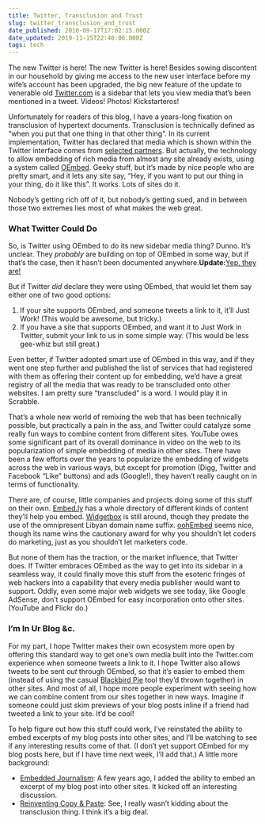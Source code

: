 ```yaml
---
title: Twitter, Transclusion and Trust
slug: twitter_transclusion_and_trust
date_published: 2010-09-17T17:02:15.000Z
date_updated: 2019-11-15T22:40:06.000Z
tags: tech
---
```


The new Twitter is here! The new Twitter is here! Besides sowing discontent in our household by giving me access to the new user interface before my wife’s account has been upgraded, the big new feature of the update to venerable old [Twitter.com](http://twitter.com/) is a sidebar that lets you view media that’s been mentioned in a tweet. Videos! Photos! Kickstarteros!

Unfortunately for readers of this blog, I have a years-long fixation on transclusion of hypertext documents. Transclusion is technically defined as “when you put that one thing in that other thing”. In its current implementation, Twitter has declared that media which is shown within the Twitter interface comes from [selected partners](http://twitter.com/newtwitter). But actually, the technology to allow embedding of rich media from almost any site already exists, using a system called [OEmbed](http://www.oembed.com/). Geeky stuff, but it’s made by nice people who are pretty smart, and it lets any site say, “Hey, if you want to put our thing in your thing, do it like this”. It works. Lots of sites do it.

Nobody’s getting rich off of it, but nobody’s getting sued, and in between those two extremes lies most of what makes the web great.

### What Twitter Could Do

So, is Twitter using OEmbed to do its new sidebar media thing? Dunno. It’s unclear. They *probably* are building on top of OEmbed in some way, but if that’s the case, then it hasn’t been documented anywhere.**Update:**[Yep, they are!](http://Twitter.com/#!/noradio/status/24790949420)

But if Twitter *did* declare they were using OEmbed, that would let them say either one of two good options:

1. If your site supports OEmbed, and someone tweets a link to it, it’ll Just Work! (This would be awesome, but tricky.)
2. If you have a site that supports OEmbed, and want it to Just Work in Twitter, submit your link to us in some simple way. (This would be less gee-whiz but still great.)

Even better, if Twitter adopted smart use of OEmbed in this way, and if they went one step further and published the list of services that had registered with them as offering their content up for embedding, we’d have a great registry of all the media that was ready to be transcluded onto other websites. I am pretty sure “transcluded” is a word. I would play it in Scrabble.

That’s a whole new world of remixing the web that has been technically possible, but practically a pain in the ass, and Twitter could catalyze some really fun ways to combine content from different sites. YouTube owes some significant part of its overall dominance in video on the web to its popularization of simple embedding of media in other sites. There have been a few efforts over the years to popularize the embedding of widgets across the web in various ways, but except for promotion (Digg, Twitter and Facebook “Like” buttons) and ads (Google!), they haven’t really caught on in terms of functionality.

There are, of course, little companies and projects doing some of this stuff on their own. [Embed.ly](http://embed.ly/) has a whole directory of different kinds of content they’ll help you embed. [Widgetbox](http://www.widgetbox.com/) is still around, though they predate the use of the omnipresent Libyan domain name suffix. [oohEmbed](http://oohembed.com/) seems nice, though its name wins the cautionary award for why you shouldn’t let coders do marketing, just as you shouldn’t let marketers code.

But none of them has the traction, or the market influence, that Twitter does. If Twitter embraces OEmbed as the way to get into its sidebar in a seamless way, it could finally move this stuff from the esoteric fringes of web hackers into a capability that every media publisher would want to support. Oddly, even some major web widgets we see today, like Google AdSense, don’t support OEmbed for easy incorporation onto other sites. (YouTube and Flickr do.)

### I’m In Ur Blog &c.

For my part, I hope Twitter makes their own ecosystem more open by offering this standard way to get one’s own media built into the Twitter.com experience when someone tweets a link to it. I hope Twitter also allows tweets to be sent *out* through OEmbed, so that it’s easier to embed them (instead of using the casual [Blackbird Pie](http://media.twitter.com/blackbird-pie/) tool they’d thrown together) in other sites. And most of all, I hope more people experiment with seeing how we can combine content from our sites together in new ways. Imagine if someone could just skim previews of your blog posts inline if a friend had tweeted a link to your site. It’d be cool!

To help figure out how this stuff could work, I’ve reinstated the ability to embed excerpts of my blog posts into other sites, and I’ll be watching to see if any interesting results come of that. (I don’t yet support OEmbed for my blog posts here, but if I have time next week, I’ll add that.) A little more background:

- [Embedded Journalism](__GHOST_URL__/2008/03/14/embedded_journalism/): A few years ago, I added the ability to embed an excerpt of my blog post into other sites. It kicked off an interesting discussion.
- [Reinventing Copy & Paste](__GHOST_URL__/2006/03/05/reinventing_cop/): See, I really wasn’t kidding about the transclusion thing. I think it’s a big deal.
